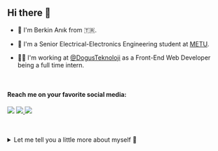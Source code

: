 ## Hi there 👋

- 📛 I'm Berkin Anık from 🇹🇷.

- 🏫 I'm a Senior Electrical-Electronics Engineering student at [METU](https://metu.edu.tr/).

- 🧑‍💼 I'm working at [@DogusTeknoloji](https://github.com/DogusTeknoloji) as a Front-End Web Developer being a full time intern.
<br/>

#### Reach me on your favorite social media:
![](https://komarev.com/ghpvc/?username=berkinanik&color=blue)
<a href="https://linkedin.com/in/berkinanik/">
  <img src="https://img.shields.io/badge/linkedin-%230077B5.svg?style=for-the-badge&logo=linkedin&logoColor=white" />
</a>
<a href="https://linkedin.com/in/berkinanik/">
  <img src="https://img.shields.io/badge/twitter-%231DA1F2.svg?style=for-the-badge&logo=Twitter&logoColor=white" />
</a>
<br/><br/><br/>

<details>
  <summary>Let me tell you a little more about myself 🔽</summary>
  <div>
    
- ⌨️ I'm currently using ![Next JS](https://img.shields.io/badge/Next-black?style=for-the-badge&logo=next.js&logoColor=white) (![React](https://img.shields.io/badge/react-%2320232a.svg?style=for-the-badge&logo=react&logoColor=%2361DAFB)) framework, ![SASS](https://img.shields.io/badge/SASS-hotpink.svg?style=for-the-badge&logo=SASS&logoColor=white), ![Framer](https://img.shields.io/badge/Framer-black?style=for-the-badge&logo=framer&logoColor=blue) Motion for a responsive front-end web app.

- 🔙 Recently worked on a ![React](https://img.shields.io/badge/react-%2320232a.svg?style=for-the-badge&logo=react&logoColor=%2361DAFB) project which has utilized ![GraphQL](https://img.shields.io/badge/-GraphQL-E10098?style=for-the-badge&logo=graphql&logoColor=white) with ![Apollo-GraphQL](https://img.shields.io/badge/-ApolloGraphQL-311C87?style=for-the-badge&logo=apollo-graphql) and loved it!

- 🕸️ Did a monolithic ![Flask](https://img.shields.io/badge/flask-%23000.svg?style=for-the-badge&logo=flask&logoColor=white) application's complete development as my first project. Used ![MySQL](https://img.shields.io/badge/mysql-%2300f.svg?style=for-the-badge&logo=mysql&logoColor=white), ![Redis](https://img.shields.io/badge/redis-%23DD0031.svg?style=for-the-badge&logo=redis&logoColor=white), vanilla ![JavaScript](https://img.shields.io/badge/javascript-%23323330.svg?style=for-the-badge&logo=javascript&logoColor=%23F7DF1E), ![jQuery](https://img.shields.io/badge/jquery-%230769AD.svg?style=for-the-badge&logo=jquery&logoColor=white), ![HTML5](https://img.shields.io/badge/html5-%23E34F26.svg?style=for-the-badge&logo=html5&logoColor=white), ![CSS3](https://img.shields.io/badge/css3-%231572B6.svg?style=for-the-badge&logo=css3&logoColor=white) and ![Bootstrap](https://img.shields.io/badge/bootstrap-%23563D7C.svg?style=for-the-badge&logo=bootstrap&logoColor=white)

- 🌱 Nowadays playing with ![Django](https://img.shields.io/badge/django-%23092E20.svg?style=for-the-badge&logo=django&logoColor=white) and ![Figma](https://img.shields.io/badge/figma-%23F24E1E.svg?style=for-the-badge&logo=figma&logoColor=white) to create some wireframes and design user-flows for some weekend project ideas in my mind and hopefully deploy them one day.

- 🖥️ Since wishing to study computer area at school, and using ![C++](https://img.shields.io/badge/c++-%2300599C.svg?style=for-the-badge&logo=c%2B%2B&logoColor=white), VHDL and Verilog when necessary as an EEE student. Maybe one day will be using ![C++](https://img.shields.io/badge/c++-%2300599C.svg?style=for-the-badge&logo=c%2B%2B&logoColor=white) also for the ![Unreal Engine](https://img.shields.io/badge/unrealengine-%23313131.svg?style=for-the-badge&logo=unrealengine&logoColor=white).
    
  </div>
</details>
